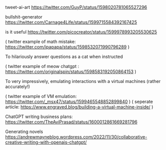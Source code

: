 tweet-ai-art
https://twitter.com/GuyP/status/1598020781065527296

bullshit-generator
https://twitter.com/Carnage4Life/status/1599715584392167425

is it useful
https://twitter.com/picocreator/status/1599978993205530625


( twitter example of math mistake: https://twitter.com/ipapapa/status/1598532071990796289 )

To hilariously answer questions as a cat when instructed

( twitter example of meow chatgpt : https://twitter.com/originalspin/status/1598583192050864153 )

To very impressively, emulating interactions with a virtual machines (rather accurately!)

( twitter example of VM emulation: https://twitter.com/_msx47/status/1599465548852899840 )
( seperate article: https://www.engraved.blog/building-a-virtual-machine-inside/ )

ChatGPT writing business plans: https://twitter.com/TheAviPrasad/status/1600012861669281796

Generating novels https://andrewmayneblog.wordpress.com/2022/11/30/collaborative-creative-writing-with-openais-chatgpt/